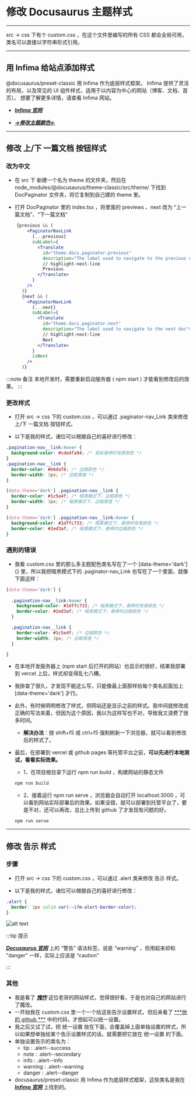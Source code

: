 # 修改 Docusaurus 主题样式

---

<W>src</W> -> <W>css</W> 下有个 <W>custom.css</W> ，在这个文件里编写的所有 CSS 都会全局可用，类名可以直接以字符串形式引用。

--------------------------------------------------------------------------------------------

## <B2>用 Infima 给站点添加样式</B2>

@docusaurus/preset-classic 用 Infima 作为底层样式框架。 Infima 提供了灵活的布局，以及常见的 UI 组件样式，适用于以内容为中心的网站（博客、文档、首页）。 想要了解更多详情，请查看 Infima 网站。

- [***Infima 官网***](https://infima.dev/)

- [***->修改主题颜色<-***](https://docusaurus.io/zh-CN/docs/next/styling-layout#styling-your-site-with-infima)

---

## <B2>修改 上/下 一篇文档 按钮样式</B2>

### <B3>改为中文</B3>

- 在 <W>src</W> 下 新建一个名为 <W>theme</W> 的文件夹，然后在 <W>node_modules/@docusaurus/theme-classic/src/theme/</W> 下找到 <W>DocPaginator</W> 文件夹，将它复制到自己建的 <W>theme</W> 里。

- 打开 <W>DocPaginator</W> 里的 <W>index.tsx</W> ，将里面的 <W>previews 、next</W> 改为 “上一篇文档”、“下一篇文档” 

```jsx title="/DocPaginator/index.tsx"
    {previous && (
        <PaginatorNavLink
          {...previous}
          subLabel={
            <Translate
              id="theme.docs.paginator.previous"
              description="The label used to navigate to the previous doc">
              // highlight-next-line
              Previous
            </Translate>
          }
        />
      )}
      {next && (
        <PaginatorNavLink
          {...next}
          subLabel={
            <Translate
              id="theme.docs.paginator.next"
              description="The label used to navigate to the next doc">
              // highlight-next-line
              Next
            </Translate>
          }
          isNext
        />
      )}
```
:::note 备注
本地开发时，需要重新启动服务器 ( <W>npm start</W> ) 才能看到修改后的效果。
:::

### <B3>更改样式</B3>

- 打开 <W>src</W> -> <W>css</W> 下的 <W>custom.css</W> ，可以通过 <W>.paginator-nav_Link</W> 类来修改 上/下 一篇文档 按钮样式。

- 以下是我的样式，诸位可以根据自己的喜好进行修改：

```css title="/src/css/custom.css"
.pagination-nav__link:hover {
  background-color: #cde4fa94; /* 鼠标悬停时背景颜色 */
}
.pagination-nav__link {
  border-color: #b6daf8; /* 边框颜色 */
  border-width: 3px; /* 边框厚度 */ 
}

[data-theme='dark'] .pagination-nav__link {
  border-color: #1c5e4f; /* 暗黑模式下，边框颜色 */
  border-width: 3px; /* 暗黑模式下，边框厚度 */  
}

[data-theme='dark'] .pagination-nav__link:hover {
  background-color: #1dffc733; /* 暗黑模式下，悬停时背景颜色 */
  border-color: #2ed3af; /* 暗黑模式下，悬停时边框颜色 */
}
```

### <B3>遇到的错误</B3>

- 我看 <W>custom.css</W> 里的那么多主题配色类名写在了一个 <W>[data-theme='dark']{}</W> 里，所以我把暗黑模式下的 <W>.paginator-nav_Link</W> 也写在了一个里面，就像下面这样：

```css title="/src/css/custom.css"
[data-theme='dark'] { 
  
  .pagination-nav__link:hover {
    background-color: #1dffc733; /* 暗黑模式下，悬停时背景颜色 */
    border-color: #2ed3af; /* 暗黑模式下，悬停时边框颜色 */
  }

  .pagination-nav__link {
    border-color: #1c5e4f; /* 边框颜色 */
    border-width: 3px; /* 边框厚度 */    
  }

}
```


- 在本地开发服务器上 (<W>npm start</W> 后打开的网站）也显示的很好，结果我部署到 vercel 上后，样式却变得乱七八糟。

- 我排查了很久，才发现不能这么写，只能像最上面那样给每个类名前面加上 <W>[data-theme='dark']</W> 才行。

- 此外，有时候明明修改了样式，但网站还是显示之前的样式。我中间就修改成正确的写法来着，但因为这个原因，我以为这样写也不对，导致我又浪费了很多时间。

    - **解决办法**：按 <W>shift+f5</W> 或 <W>ctrl+f5</W> 强制刷新一下浏览器，就可以看到修改后的样式了。

- 最后，在部署到 vercel 或 github pages 等托管平台之前，**可以先进行本地测试，看看实际效果。**

    -  1、在项目根目录下运行 <W>npm run build</W> ，构建网站的静态文件

    ```bash
    npm run build
    ```
    - 2、接着运行 <W>npm run serve</W> ，浏览器会自动打开 localhost:3000 ，可以看到网站实际部署后的效果。如果没错，就可以部署到托管平台了，要是不对，还可以再改，总比上传到 github 了才发现有问题的好。

    ```bash
    npm run serve
    ```

--------------------------------------------------------------------------------------------

## <B2>修改 告示 样式</B2>

### <B3>步骤</B3>

- 打开 <W>src</W> -> <W>css</W> 下的 <W>custom.css</W> ，可以通过 <W>.alert</W> 类来修改 告示 样式。

- 以下是我的样式，诸位可以根据自己的喜好进行修改：

<Tabs>
<TabItem value="css" label="CSS代码">

```css title="/src/css/custom.css"
.alert {
  border: 2px solid var(--ifm-alert-border-color);
}
```

</TabItem>
<TabItem value="img" label="效果">

![alt text](@site/static/img/GenerateSite/ModifyTheme/alert_2024-08-12_21-56-30.png)

</TabItem>
</Tabs>

:::tip 提示

[***Docusaurus 官网***](https://docusaurus.io/zh-CN/docs/next/markdown-features/admonitions) 上的 “警告” 语法标签，说是 “warning” ，但用起来却和 “danger” 一样，实际上应该是 “caution”

:::

### <B3>其他</B3>

- 我是看了 [***愧怍***](https://kuizuo.cn/docs/docusaurus-component)  这位老哥的网站样式，觉得很好看，于是也对自己的网站进行了魔改。
- 一开始我在 <W>custom.css</W> 里一个一个给这些告示设置样式，但后来看了 [***他的 github ***](https://github.com/kuizuo/blog/blob/main/src/css/custom.css) 中的代码，才想起可以统一设置。
- 我之后又试了试，把 统一设置 放在下面，会覆盖掉上面单独设置的样式，所以如果想单独给某个告示设置样式的话，就需要把它放在 统一设置 的下面。 
- 单独设置告示的类名为：
  - tip : <W>.alert--success</W>
  - note : <W>.alert--secondary</W>
  - info : <W>.alert--info</W>
  - warning : <W>.alert--warning</W>
  - danger : <W>.alert--danger</W>
- docusaurus/preset-classic 用 Infima 作为底层样式框架，这些类名是我在 [***Infima 官网***](https://infima.dev/)  上找到的。